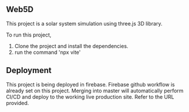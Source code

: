 ## Web5D

This project is a solar system simulation using three.js 3D library.


To run this project, 
1. Clone the project and install the dependencies.
2. run the command 'npx vite'


## Deployment

This project is being deployed in firebase. Firebase github workflow is already set on this project.
Merging into master will automatically perform CI/CD and deploy to the working live production site.
Refer to the URL provided.
